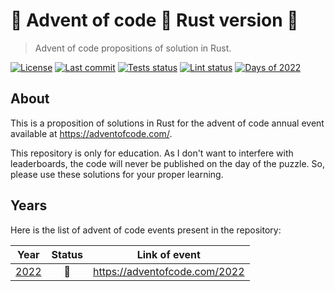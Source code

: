 # :star2: Advent of code :christmas_tree: Rust version :crab:

> Advent of code propositions of solution in Rust.

[![License](https://img.shields.io/badge/license-MIT-blue)](LICENSE)
[![Last commit](https://img.shields.io/github/last-commit/Swelio/aoc-rs)](https://github.com/Swelio/aoc-rs/commits/main)
[![Tests status](https://img.shields.io/github/actions/workflow/status/Swelio/aoc-rs/tests.yml?label=tests)](https://github.com/Swelio/aoc-rs/actions/workflows/tests.yml)
[![Lint status](https://img.shields.io/github/actions/workflow/status/Swelio/aoc-rs/lint.yml?label=lint%20checks)](https://github.com/Swelio/aoc-rs/actions/workflows/lint.yml)
[![Days of 2022](https://img.shields.io/badge/days%20of%202022-14-blue)](https://github.com/Swelio/aoc-rs/tree/main/year-2022/src/days)

## About

This is a proposition of solutions in Rust for the advent of code annual event available at https://adventofcode.com/.

This repository is only for education. As I don't want to interfere with leaderboards, the code will never be
published on the day of the puzzle. So, please use these solutions for your proper learning.

## Years

Here is the list of advent of code events present in the repository:

|       Year        |     Status     |         Link of event         |
|:-----------------:|:--------------:|:-----------------------------:|
| [2022](year-2022) | :construction: | https://adventofcode.com/2022 |
